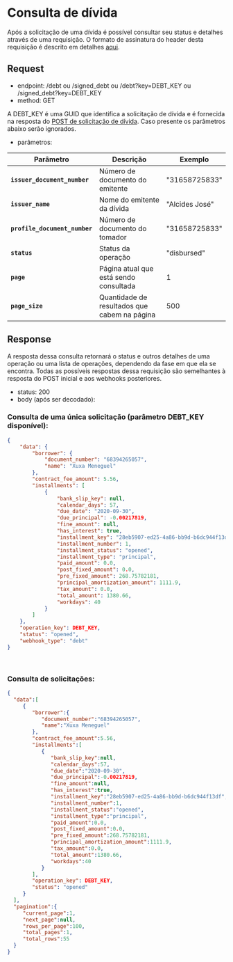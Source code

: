 # Consulta de dívida

Após a solicitação de uma dívida é possível consultar seu status e
detalhes através de uma requisição. O formato de assinatura do header
desta requisição é descrito em detalhes [aqui](?file=223).

## Request

- endpoint: /debt ou /signed_debt ou /debt?key=DEBT_KEY ou /signed_debt?key=DEBT_KEY
- method: GET

A DEBT_KEY é uma GUID que identifica a solicitação de dívida e é
fornecida na resposta do [POST de solicitação de dívida](?file=443).
Caso presente os parâmetros abaixo serão ignorados.

- parâmetros:
 
| Parâmetro | Descrição | Exemplo |
|---|---|---|
| **`issuer_document_number`** | Número de documento do emitente | "31658725833" |
| **`issuer_name`** | Nome do emitente da dívida | "Alcides José" |
| **`profile_document_number`** | Número de documento do tomador | "31658725833" |
| **`status`** | Status da operação | "disbursed" |
| **`page`** | Página atual que está sendo consultada | 1 |
| **`page_size`** | Quantidade de resultados que cabem na página | 500 |

## Response

A resposta dessa consulta retornará o status e outros detalhes de uma
operação ou uma lista de operações, dependendo da fase em que ela se encontra. Todas as possíveis
respostas dessa requisição são semelhantes à resposta do POST inicial e
aos webhooks posteriores.


- status: 200
- body (após ser decodado): 

### Consulta de uma única solicitação (parâmetro DEBT_KEY disponível):
  
```json
{
    "data": {
        "borrower": {
            "document_number": "68394265057",
            "name": "Xuxa Meneguel"
        },
        "contract_fee_amount": 5.56,
        "installments": [
            {
                "bank_slip_key": null,
                "calendar_days": 57,
                "due_date": "2020-09-30",
                "due_principal": -0.00217819,
                "fine_amount": null,
                "has_interest": true,
                "installment_key": "28eb5907-ed25-4a86-bb9d-b6dc944f13df",
                "installment_number": 1,
                "installment_status": "opened",
                "installment_type": "principal",
                "paid_amount": 0.0,
                "post_fixed_amount": 0.0,
                "pre_fixed_amount": 268.75782181,
                "principal_amortization_amount": 1111.9,
                "tax_amount": 0.0,
                "total_amount": 1380.66,
                "workdays": 40
            }
        ]
    },
    "operation_key": DEBT_KEY,
    "status": "opened",
    "webhook_type": "debt"
}
```
<br>

### Consulta de solicitações:
  
```json
{
  "data":[
     {
        "borrower":{
           "document_number":"68394265057",
           "name":"Xuxa Meneguel"
        },
        "contract_fee_amount":5.56,
        "installments":[
           {
              "bank_slip_key":null,
              "calendar_days":57,
              "due_date":"2020-09-30",
              "due_principal":-0.00217819,
              "fine_amount":null,
              "has_interest":true,
              "installment_key":"28eb5907-ed25-4a86-bb9d-b6dc944f13df",
              "installment_number":1,
              "installment_status":"opened",
              "installment_type":"principal",
              "paid_amount":0.0,
              "post_fixed_amount":0.0,
              "pre_fixed_amount":268.75782181,
              "principal_amortization_amount":1111.9,
              "tax_amount":0.0,
              "total_amount":1380.66,
              "workdays":40
           }
        ],
        "operation_key": DEBT_KEY,
        "status": "opened"
     }
  ],
  "pagination":{
     "current_page":1,
     "next_page":null,
     "rows_per_page":100,
     "total_pages":1,
     "total_rows":55
  }
}
```
<br>

